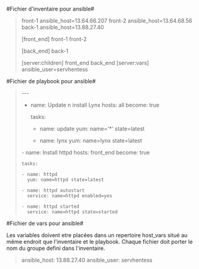 #Fichier d'inventaire pour ansible#

>	front-1 ansible_host=13.64.66.207
>	front-2 ansible_host=13.64.68.56
>	back-1 ansible_host=13.88.27.40
>
>	[front_end]
>	front-1
>	front-2
>
>	[back_end]
>	back-1
>
>	[server:children]
>	front_end
>	back_end
>	[server:vars]
>	ansible_user=servhentess


#Fichier de playbook pour ansible#
	
>	\-\-\-
>	- name: Update n install Lynx
>	  hosts: all
>	  become: true
>
>	  tasks:
>
>	  - name: update
>	    yum: name='*' state=latest
>
>	  - name: lynx
>	    yum: name=lynx state=latest
>
>	\- name: Install httpd
>	  hosts: front_end
>	  become: true
>
>	  tasks:
>
>	  - name: httpd
>	    yum: name=httpd state=latest
>
>	  - name: httpd autostart
>	    service: name=httpd enabled=yes
>
>	  - name: httpd started
>	    service: name=httpd state=started


#Fichier de vars pour ansible#

Les variables doivent etre placées dans un repertoire host_vars situé au même endroit que l'inventaire et le playbook. Chaque fichier doit porter le nom du groupe defini dans l'inventaire.

>	ansible_host: 13.88.27.40
>	ansible_user: servhentess